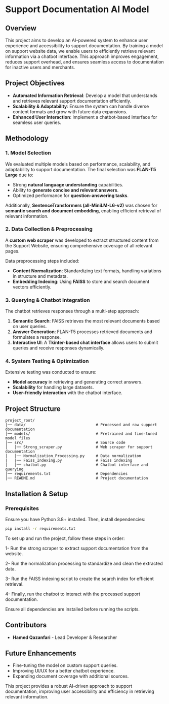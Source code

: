 # Support Documentation AI Model

## Overview

This project aims to develop an AI-powered system to enhance user experience and accessibility to support documentation. By training a model on support website data, we enable users to efficiently retrieve relevant information via a chatbot interface. This approach improves engagement, reduces support overhead, and ensures seamless access to documentation for inactive users and merchants.

## Project Objectives

- **Automated Information Retrieval**: Develop a model that understands and retrieves relevant support documentation efficiently.
- **Scalability & Adaptability**: Ensure the system can handle diverse content formats and grow with future data expansions.
- **Enhanced User Interaction**: Implement a chatbot-based interface for seamless user queries.

## Methodology

### 1. Model Selection

We evaluated multiple models based on performance, scalability, and adaptability to support documentation. The final selection was **FLAN-T5 Large** due to:

- Strong **natural language understanding** capabilities.
- Ability to **generate concise and relevant answers**.
- Optimized performance for **question-answering tasks**.

Additionally, **SentenceTransformers (all-MiniLM-L6-v2)** was chosen for **semantic search and document embedding**, enabling efficient retrieval of relevant information.

### 2. Data Collection & Preprocessing

A **custom web scraper** was developed to extract structured content from the Support Website, ensuring comprehensive coverage of all relevant pages.

Data preprocessing steps included:

- **Content Normalization**: Standardizing text formats, handling variations in structure and metadata.
- **Embedding Indexing**: Using **FAISS** to store and search document vectors efficiently.

### 3. Querying & Chatbot Integration

The chatbot retrieves responses through a multi-step approach:

1. **Semantic Search**: FAISS retrieves the most relevant documents based on user queries.
2. **Answer Generation**: FLAN-T5 processes retrieved documents and formulates a response.
3. **Interactive UI**: A **Tkinter-based chat interface** allows users to submit queries and receive responses dynamically.

### 4. System Testing & Optimization

Extensive testing was conducted to ensure:

- **Model accuracy** in retrieving and generating correct answers.
- **Scalability** for handling large datasets.
- **User-friendly interaction** with the chatbot interface.

## Project Structure

```
project_root/
│── data/                               # Processed and raw support documentation
│── models/                             # Pretrained and fine-tuned model files
│── src/                                # Source code
│   │── Strong_scraper.py               # Web scraper for support documentation
│   │── Normalization_Processing.py     # Data normalization
|   |── Faiss_Indexing.py               # Faiss indexing
│   │── chatbot.py                      # Chatbot interface and querying
│── requirements.txt                    # Dependencies
│── README.md                           # Project documentation
```

## Installation & Setup

### Prerequisites

Ensure you have Python 3.8+ installed. Then, install dependencies:

```bash
pip install -r requirements.txt
```

To set up and run the project, follow these steps in order:

1- Run the strong scraper to extract support documentation from the website.

2- Run the normalization processing to standardize and clean the extracted data.

3- Run the FAISS indexing script to create the search index for efficient retrieval.

4- Finally, run the chatbot to interact with the processed support documentation.

Ensure all dependencies are installed before running the scripts.

## Contributors

- **Hamed Qazanfari** - Lead Developer & Researcher

## Future Enhancements

- Fine-tuning the model on custom support queries.
- Improving UI/UX for a better chatbot experience.
- Expanding document coverage with additional sources.

This project provides a robust AI-driven approach to support documentation, improving user accessibility and efficiency in retrieving relevant information.

